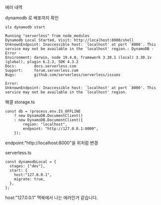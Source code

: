 

에러 내역

dynamodb 로 배포까지 확인
```
sls dynamodb start
```
```
Running "serverless" from node_modules
Dynamodb Local Started, Visit: http://localhost:8000/shell
UnknownEndpoint: Inaccessible host: `localhost' at port `8000'. This service may not be available in the `localhost' region.: DynamoDB - Error - 
Environment: darwin, node 19.4.0, framework 3.30.1 (local) 3.30.1v (global), plugin 6.2.3, SDK 4.3.2
Docs:        docs.serverless.com
Support:     forum.serverless.com
Bugs:        github.com/serverless/serverless/issues

Error:
UnknownEndpoint: Inaccessible host: `localhost' at port `8000'. This service may not be available in the `localhost' region.
```

해결
storage.ts
```
const db = !process.env.IS_OFFLINE
    ? new DynamoDB.DocumentClient()
    : new DynamoDB.DocumentClient({
        region: "localhost",
        endpoint: "http://127.0.0.1:8000", 
    });
```

endpoint:"http://localhost:8000"을 위처럼 변경

serverless.ts
```
const dynamodbLocal = {
  stages: ["dev"],
  start: {
    host:"127.0.0.1",
    migrate: true,
  },
};
```
host:"127.0.0.1"
맥북에서 나는 에러인거 같습니다. 